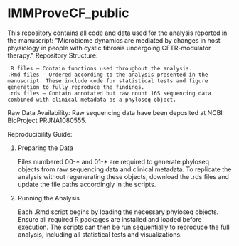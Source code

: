 # IMMProveCF_public
This repository contains all code and data used for the analysis reported in the manuscript:
"Microbiome dynamics are mediated by changes in host physiology in people with cystic fibrosis undergoing CFTR-modulator therapy."
Repository Structure:

    .R files – Contain functions used throughout the analysis.
    .Rmd files – Ordered according to the analysis presented in the manuscript. These include code for statistical tests and figure generation to fully reproduce the findings.
    .rds files – Contain annotated but raw count 16S sequencing data combined with clinical metadata as a phyloseq object.

Raw Data Availability:
    Raw sequencing data have been deposited at NCBI BioProject PRJNA1080555.

Reproducibility Guide:
1. Preparing the Data

    Files numbered 00-* and 01-* are required to generate phyloseq objects from raw sequencing data and clinical metadata.
    To replicate the analysis without regenerating these objects, download the .rds files and update the file paths accordingly in the scripts.

2. Running the Analysis

    Each .Rmd script begins by loading the necessary phyloseq objects.
    Ensure all required R packages are installed and loaded before execution.
    The scripts can then be run sequentially to reproduce the full analysis, including all statistical tests and visualizations.
